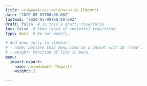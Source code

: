 ```yaml
---
title: การปฏิบัติพิธีการศุลกากรสำหรับการนำเข้า (Import) 
date: "2020-05-09T00:00:00Z"
lastmod: "2020-05-09T00:00:00Z"
draft: false  # Is this a draft? true/false
toc: false  # Show table of contents? true/false
type: docs  # Do not modify.

# Add menu entry to sidebar.
# - name: Declare this menu item as a parent with ID `name`.
# - weight: Position of link in menu.
menu:
  import-export:
    name: การนำเข้าสินค้า3 (Import)
    weight: 2

---
```


<script>
   var files = '../import/index.html'
   //document.location = files
   location.replace(files)
  </script>
